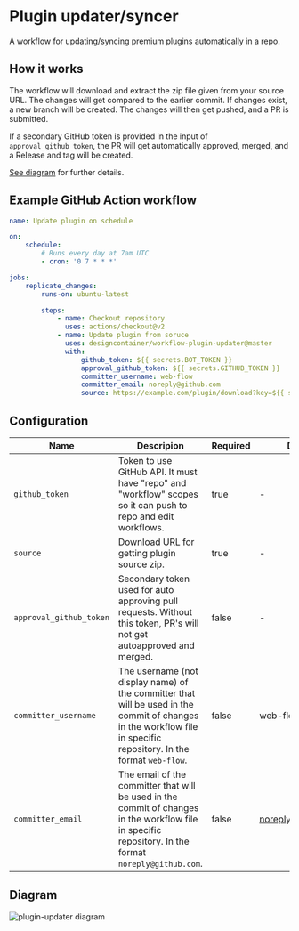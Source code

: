 # Plugin updater/syncer

A workflow for updating/syncing premium plugins automatically in a repo.

## How it works

The workflow will download and extract the zip file given from your source URL. The changes will get compared to the earlier commit. If changes exist, a new branch will be created. The changes will then get pushed, and a PR is submitted.

If a secondary GitHub token is provided in the input of `approval_github_token`, the PR will get automatically approved, merged, and a Release and tag will be created.

[See diagram](#Diagram) for further details.

## Example GitHub Action workflow

```yml
name: Update plugin on schedule

on:
    schedule:
        # Runs every day at 7am UTC
        - cron: '0 7 * * *'

jobs:
    replicate_changes:
        runs-on: ubuntu-latest

        steps:
            - name: Checkout repository
              uses: actions/checkout@v2
            - name: Update plugin from soruce
              uses: designcontainer/workflow-plugin-updater@master
              with:
                  github_token: ${{ secrets.BOT_TOKEN }}
                  approval_github_token: ${{ secrets.GITHUB_TOKEN }}
                  committer_username: web-flow
                  committer_email: noreply@github.com
                  source: https://example.com/plugin/download?key=${{ secrets.PLUGIN_TOKEN }}
```

## Configuration

| Name                    | Descripion                                                                                                                                                         | Required | Default            |
| ----------------------- | ------------------------------------------------------------------------------------------------------------------------------------------------------------------ | -------- | ------------------ |
| `github_token`          | Token to use GitHub API. It must have "repo" and "workflow" scopes so it can push to repo and edit workflows.                                                      | true     | -                  |
| `source`                | Download URL for getting plugin source zip.                                                                                                                        | true     | -                  |
| `approval_github_token` | Secondary token used for auto approving pull requests. Without this token, PR's will not get autoapproved and merged.                                              | false    | -                  |
| `committer_username`    | The username (not display name) of the committer that will be used in the commit of changes in the workflow file in specific repository. In the format `web-flow`. | false    | web-flow           |
| `committer_email`       | The email of the committer that will be used in the commit of changes in the workflow file in specific repository. In the format `noreply@github.com`.             | false    | noreply@github.com |

## Diagram

![plugin-updater diagram](https://user-images.githubusercontent.com/25268506/122348486-81ac9480-cf4b-11eb-941d-1c4a48f32cef.png)
